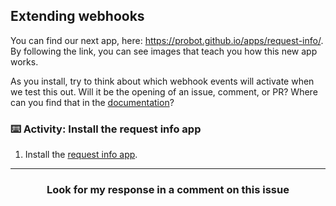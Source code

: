 ## Extending webhooks

You can find our next app, here: https://probot.github.io/apps/request-info/. By following the link, you can see images that teach you how this new app works.

As you install, try to think about which webhook events will activate when we test this out. Will it be the opening of an issue, comment, or PR? Where can you find that in the [documentation](https://developer.github.com/webhooks/)?

### :keyboard: Activity: Install the request info app  

1. Install the [request info app](https://probot.github.io/apps/request-info/).  

<hr>
<h3 align="center">Look for my response in a comment on this issue</h3>
